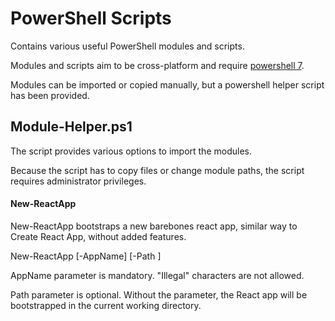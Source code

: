 # PowerShell Scripts

Contains various useful PowerShell modules and scripts.

Modules and scripts aim to be cross-platform and require [powershell 7](https://github.com/PowerShell/PowerShell).

Modules can be imported or copied manually, but a powershell helper script has been provided.

## Module-Helper.ps1

The script provides various options to import the modules.

Because the script has to copy files or change module paths, the script requires administrator privileges.

#### New-ReactApp

New-ReactApp bootstraps a new barebones react app, similar way to Create React App, without added features.

New-ReactApp [-AppName] <String> [-Path <String>]

AppName parameter is mandatory. "Illegal" characters are not allowed.

Path parameter is optional. Without the parameter, the React app will be bootstrapped in the current working directory.